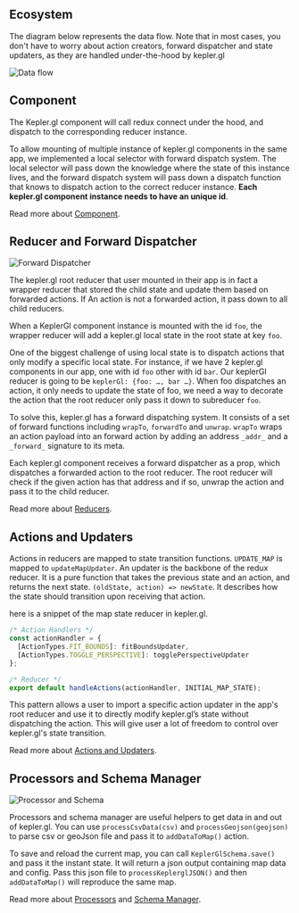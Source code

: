 ## Ecosystem

The diagram below represents the data flow. Note that in most cases, you don't have to worry about action creators, forward dispatcher and state updaters, as they are handled under-the-hood by kepler.gl

![Data flow][data-flow]

## Component

The Kepler.gl component will call redux connect under the hood, and dispatch to the corresponding reducer instance.

To allow mounting of multiple instance of kepler.gl components in the same app, we implemented a local selector with forward dispatch system. The local selector will pass down the knowledge where the state of this instance lives, and the forward dispatch system will pass down a dispatch function that knows to dispatch action to the correct reducer instance. **Each kepler.gl component instance needs to have an unique id**.

Read more about [Component][components].

## Reducer and Forward Dispatcher

![Forward Dispatcher][forward-dispatcher]

The kepler.gl root reducer that user mounted in their app is in fact a wrapper reducer that stored the child state and update them based on forwarded actions. If An action is not a forwarded action, it pass down to all child reducers.

When a KeplerGl component instance is mounted with the id `foo`, the wrapper reducer will add a kepler.gl local state in the root state at key `foo`.

One of the biggest challenge of using local state is to dispatch actions that only modify a specific local state. For instance, if we have 2 kepler.gl components in our app, one with id `foo` other with id `bar`. Our keplerGl reducer is going to be `keplerGl: {foo: …, bar …}`. When foo dispatches an action, it only needs to update the state of foo, we need a way to decorate the action that the root reducer only pass it down to subreducer `foo`.

To solve this, kepler.gl has a forward dispatching system. It consists of a set of forward functions including `wrapTo`, `forwardTo` and `unwrap`. `wrapTo` wraps an action payload into an forward action by adding an address `_addr_` and a `_forward_` signature to its meta.

Each kepler.gl component receives a forward dispatcher as a prop, which dispatches a forwarded action to the root reducer. The root reducer will check if the given action has that address and if so, unwrap the action and pass it to the child reducer.

Read more about [Reducers][reducers].

## Actions and Updaters

Actions in reducers are mapped to state transition functions. `UPDATE_MAP` is mapped to `updateMapUpdater`. An updater is the backbone of the redux reducer. It is a pure function that takes the previous state and an action, and returns the next state. `(oldState, action) => newState`. It describes how the state should transition upon receiving that action.

here is a snippet of the map state reducer in kepler.gl.

```js
/* Action Handlers */
const actionHandler = {
  [ActionTypes.FIT_BOUNDS]: fitBoundsUpdater,
  [ActionTypes.TOGGLE_PERSPECTIVE]: togglePerspectiveUpdater
};

/* Reducer */
export default handleActions(actionHandler, INITIAL_MAP_STATE);
```

This pattern allows a user to import a specific action updater in the app's root reducer and use it to directly modify kepler.gl’s state without dispatching the action. This will give user a lot of freedom to control over kepler.gl's state transition.

Read more about [Actions and Updaters][actions-updaters].

## Processors and Schema Manager

![Processor and Schema][processor-schema]

Processors and schema manager are useful helpers to get data in and out of kepler.gl. You can use `processCsvData(csv)` and `processGeojson(geojson)` to parse csv or geoJson file and pass it to `addDataToMap()` action.

To save and reload the current map, you can call `KeplerGlSchema.save()` and pass it the instant state. It will return a json output containing map data and config. Pass this json file to `processKeplerglJSON()` and then `addDataToMap()` will reproduce the same map.

Read more about [Processors][processors] and [Schema Manager][schemas].

<!--  -->

[basic-usage]: ./basic-usage.md
[advanced-usage]: ./advanced-usage.md
[components]: components/README.md
[reducers]: reducers/README.md
[actions-updaters]: actions/README.md
[processors]: processors/README.md
[schemas]: schemas/README.md
[data-flow]: https://d1a3f4spazzrp4.cloudfront.net/kepler.gl/documentation/api_data-flow.png
[forward-dispatcher]: https://d1a3f4spazzrp4.cloudfront.net/kepler.gl/documentation/api_forward-dispatch.png
[processor-schema]: https://d1a3f4spazzrp4.cloudfront.net/kepler.gl/documentation/api_load-save.png
